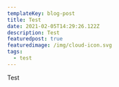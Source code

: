 ```yaml
---
templateKey: blog-post
title: Test
date: 2021-02-05T14:29:26.122Z
description: Test
featuredpost: true
featuredimage: /img/cloud-icon.svg
tags:
  - test
---
```

Test